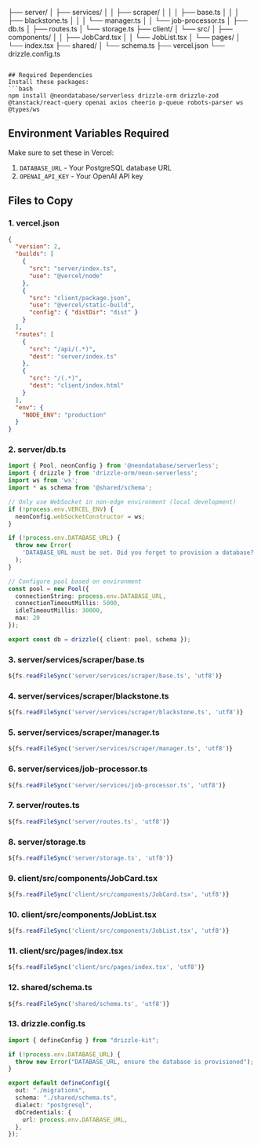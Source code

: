 ├── server/
│   ├── services/
│   │   ├── scraper/
│   │   │   ├── base.ts
│   │   │   ├── blackstone.ts
│   │   │   └── manager.ts
│   │   └── job-processor.ts
│   ├── db.ts
│   ├── routes.ts
│   └── storage.ts
├── client/
│   └── src/
│       ├── components/
│       │   ├── JobCard.tsx
│       │   └── JobList.tsx
│       └── pages/
│           └── index.tsx
├── shared/
│   └── schema.ts
├── vercel.json
└── drizzle.config.ts
```

## Required Dependencies
Install these packages:
```bash
npm install @neondatabase/serverless drizzle-orm drizzle-zod @tanstack/react-query openai axios cheerio p-queue robots-parser ws @types/ws
```

## Environment Variables Required
Make sure to set these in Vercel:
1. `DATABASE_URL` - Your PostgreSQL database URL
2. `OPENAI_API_KEY` - Your OpenAI API key

## Files to Copy

### 1. vercel.json
```json
{
  "version": 2,
  "builds": [
    {
      "src": "server/index.ts",
      "use": "@vercel/node"
    },
    {
      "src": "client/package.json",
      "use": "@vercel/static-build",
      "config": { "distDir": "dist" }
    }
  ],
  "routes": [
    {
      "src": "/api/(.*)",
      "dest": "server/index.ts"
    },
    {
      "src": "/(.*)",
      "dest": "client/index.html"
    }
  ],
  "env": {
    "NODE_ENV": "production"
  }
}
```

### 2. server/db.ts
```typescript
import { Pool, neonConfig } from '@neondatabase/serverless';
import { drizzle } from 'drizzle-orm/neon-serverless';
import ws from 'ws';
import * as schema from '@shared/schema';

// Only use WebSocket in non-edge environment (local development)
if (!process.env.VERCEL_ENV) {
  neonConfig.webSocketConstructor = ws;
}

if (!process.env.DATABASE_URL) {
  throw new Error(
    'DATABASE_URL must be set. Did you forget to provision a database?',
  );
}

// Configure pool based on environment
const pool = new Pool({ 
  connectionString: process.env.DATABASE_URL,
  connectionTimeoutMillis: 5000,
  idleTimeoutMillis: 30000,
  max: 20
});

export const db = drizzle({ client: pool, schema });
```

### 3. server/services/scraper/base.ts
```typescript
${fs.readFileSync('server/services/scraper/base.ts', 'utf8')}
```

### 4. server/services/scraper/blackstone.ts
```typescript
${fs.readFileSync('server/services/scraper/blackstone.ts', 'utf8')}
```

### 5. server/services/scraper/manager.ts
```typescript
${fs.readFileSync('server/services/scraper/manager.ts', 'utf8')}
```

### 6. server/services/job-processor.ts
```typescript
${fs.readFileSync('server/services/job-processor.ts', 'utf8')}
```

### 7. server/routes.ts
```typescript
${fs.readFileSync('server/routes.ts', 'utf8')}
```

### 8. server/storage.ts
```typescript
${fs.readFileSync('server/storage.ts', 'utf8')}
```

### 9. client/src/components/JobCard.tsx
```typescript
${fs.readFileSync('client/src/components/JobCard.tsx', 'utf8')}
```

### 10. client/src/components/JobList.tsx
```typescript
${fs.readFileSync('client/src/components/JobList.tsx', 'utf8')}
```

### 11. client/src/pages/index.tsx
```typescript
${fs.readFileSync('client/src/pages/index.tsx', 'utf8')}
```

### 12. shared/schema.ts
```typescript
${fs.readFileSync('shared/schema.ts', 'utf8')}
```

### 13. drizzle.config.ts
```typescript
import { defineConfig } from "drizzle-kit";

if (!process.env.DATABASE_URL) {
  throw new Error("DATABASE_URL, ensure the database is provisioned");
}

export default defineConfig({
  out: "./migrations",
  schema: "./shared/schema.ts",
  dialect: "postgresql",
  dbCredentials: {
    url: process.env.DATABASE_URL,
  },
});